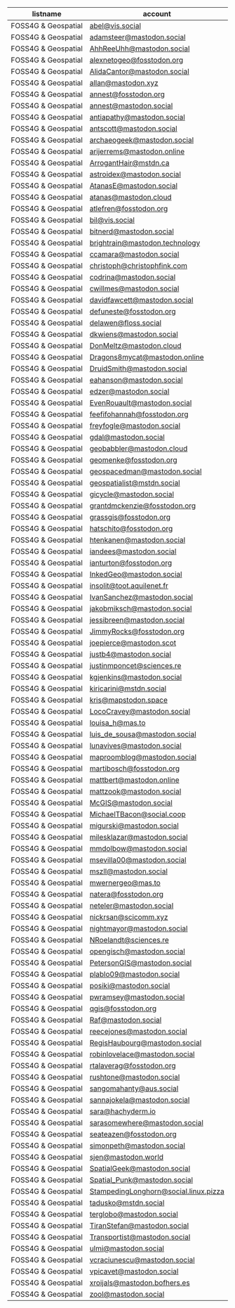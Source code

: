 listname             |   account
---------------------|---------------------------------------
FOSS4G & Geospatial  |  abel@vis.social
FOSS4G & Geospatial  |  adamsteer@mastodon.social
FOSS4G & Geospatial  |  AhhReeUhh@mastodon.social
FOSS4G & Geospatial  |  alexnetogeo@fosstodon.org
FOSS4G & Geospatial  |  AlidaCantor@mastodon.social
FOSS4G & Geospatial  |  allan@mastodon.xyz
FOSS4G & Geospatial  |  annest@fosstodon.org
FOSS4G & Geospatial  |  annest@mastodon.social
FOSS4G & Geospatial  |  antiapathy@mastodon.social
FOSS4G & Geospatial  |  antscott@mastodon.social
FOSS4G & Geospatial  |  archaeogeek@mastodon.social
FOSS4G & Geospatial  |  arijerrems@mastodon.online
FOSS4G & Geospatial  |  ArrogantHair@mstdn.ca
FOSS4G & Geospatial  |  astroidex@mastodon.social
FOSS4G & Geospatial  |  AtanasE@mastodon.social
FOSS4G & Geospatial  |  atanas@mastodon.cloud
FOSS4G & Geospatial  |  atlefren@fosstodon.org
FOSS4G & Geospatial  |  bil@vis.social
FOSS4G & Geospatial  |  bitnerd@mastodon.social
FOSS4G & Geospatial  |  brightrain@mastodon.technology
FOSS4G & Geospatial  |  ccamara@mastodon.social
FOSS4G & Geospatial  |  christoph@christophfink.com
FOSS4G & Geospatial  |  codrina@mastodon.social
FOSS4G & Geospatial  |  cwillmes@mastodon.social
FOSS4G & Geospatial  |  davidfawcett@mastodon.social
FOSS4G & Geospatial  |  defuneste@fosstodon.org
FOSS4G & Geospatial  |  delawen@floss.social
FOSS4G & Geospatial  |  dkwiens@mastodon.social
FOSS4G & Geospatial  |  DonMeltz@mastodon.cloud
FOSS4G & Geospatial  |  Dragons8mycat@mastodon.online
FOSS4G & Geospatial  |  DruidSmith@mastodon.social
FOSS4G & Geospatial  |  eahanson@mastodon.social
FOSS4G & Geospatial  |  edzer@mastodon.social
FOSS4G & Geospatial  |  EvenRouault@mastodon.social
FOSS4G & Geospatial  |  feefifohannah@fosstodon.org
FOSS4G & Geospatial  |  freyfogle@mastodon.social
FOSS4G & Geospatial  |  gdal@mastodon.social
FOSS4G & Geospatial  |  geobabbler@mastodon.cloud
FOSS4G & Geospatial  |  geomenke@fosstodon.org
FOSS4G & Geospatial  |  geospacedman@mastodon.social
FOSS4G & Geospatial  |  geospatialist@mstdn.social
FOSS4G & Geospatial  |  gicycle@mastodon.social
FOSS4G & Geospatial  |  grantdmckenzie@fosstodon.org
FOSS4G & Geospatial  |  grassgis@fosstodon.org
FOSS4G & Geospatial  |  hatschito@fosstodon.org
FOSS4G & Geospatial  |  htenkanen@mastodon.social
FOSS4G & Geospatial  |  iandees@mastodon.social
FOSS4G & Geospatial  |  ianturton@fosstodon.org
FOSS4G & Geospatial  |  InkedGeo@mastodon.social
FOSS4G & Geospatial  |  insolit@toot.aquilenet.fr
FOSS4G & Geospatial  |  IvanSanchez@mastodon.social
FOSS4G & Geospatial  |  jakobmiksch@mastodon.social
FOSS4G & Geospatial  |  jessibreen@mastodon.social
FOSS4G & Geospatial  |  JimmyRocks@fosstodon.org
FOSS4G & Geospatial  |  joepierce@mastodon.scot
FOSS4G & Geospatial  |  justb4@mastodon.social
FOSS4G & Geospatial  |  justinmponcet@sciences.re
FOSS4G & Geospatial  |  kgjenkins@mastodon.social
FOSS4G & Geospatial  |  kiricarini@mstdn.social
FOSS4G & Geospatial  |  kris@mapstodon.space
FOSS4G & Geospatial  |  LocoCravey@mastodon.social
FOSS4G & Geospatial  |  louisa_h@mas.to
FOSS4G & Geospatial  |  luis_de_sousa@mastodon.social
FOSS4G & Geospatial  |  lunavives@mastodon.social
FOSS4G & Geospatial  |  maproomblog@mastodon.social
FOSS4G & Geospatial  |  martibosch@fosstodon.org
FOSS4G & Geospatial  |  mattbert@mastodon.online
FOSS4G & Geospatial  |  mattzook@mastodon.social
FOSS4G & Geospatial  |  McGIS@mastodon.social
FOSS4G & Geospatial  |  MichaelTBacon@social.coop
FOSS4G & Geospatial  |  migurski@mastodon.social
FOSS4G & Geospatial  |  milesklazar@mastodon.social
FOSS4G & Geospatial  |  mmdolbow@mastodon.social
FOSS4G & Geospatial  |  msevilla00@mastodon.social
FOSS4G & Geospatial  |  mszll@mastodon.social
FOSS4G & Geospatial  |  mwernergeo@mas.to
FOSS4G & Geospatial  |  natera@fosstodon.org
FOSS4G & Geospatial  |  neteler@mastodon.social
FOSS4G & Geospatial  |  nickrsan@scicomm.xyz
FOSS4G & Geospatial  |  nightmayor@mastodon.social
FOSS4G & Geospatial  |  NRoelandt@sciences.re
FOSS4G & Geospatial  |  opengisch@mastodon.social
FOSS4G & Geospatial  |  PetersonGIS@mastodon.social
FOSS4G & Geospatial  |  plablo09@mastodon.social
FOSS4G & Geospatial  |  posiki@mastodon.social
FOSS4G & Geospatial  |  pwramsey@mastodon.social
FOSS4G & Geospatial  |  qgis@fosstodon.org
FOSS4G & Geospatial  |  Raf@mastodon.social
FOSS4G & Geospatial  |  reecejones@mastodon.social
FOSS4G & Geospatial  |  RegisHaubourg@mastodon.social
FOSS4G & Geospatial  |  robinlovelace@mastodon.social
FOSS4G & Geospatial  |  rtalaverag@fosstodon.org
FOSS4G & Geospatial  |  rushtone@mastodon.social
FOSS4G & Geospatial  |  sangomahanty@aus.social
FOSS4G & Geospatial  |  sannajokela@mastodon.social
FOSS4G & Geospatial  |  sara@hachyderm.io
FOSS4G & Geospatial  |  sarasomewhere@mastodon.social
FOSS4G & Geospatial  |  seateazen@fosstodon.org
FOSS4G & Geospatial  |  simonpeth@mastodon.social
FOSS4G & Geospatial  |  sjen@mastodon.world
FOSS4G & Geospatial  |  SpatialGeek@mastodon.social
FOSS4G & Geospatial  |  Spatial_Punk@mastodon.social
FOSS4G & Geospatial  |  StampedingLonghorn@social.linux.pizza
FOSS4G & Geospatial  |  tadusko@mstdn.social
FOSS4G & Geospatial  |  terglobo@mastodon.social
FOSS4G & Geospatial  |  TiranStefan@mastodon.social
FOSS4G & Geospatial  |  Transportist@mastodon.social
FOSS4G & Geospatial  |  ulmi@mastodon.social
FOSS4G & Geospatial  |  vcraciunescu@mastodon.social
FOSS4G & Geospatial  |  vpicavet@mastodon.social
FOSS4G & Geospatial  |  xroijals@mastodon.bofhers.es
FOSS4G & Geospatial  |  zool@mastodon.social

